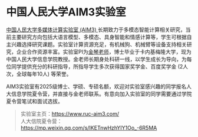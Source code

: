 # 中国人民大学AIM3实验室

[中国人民大学多媒体计算实验室 (AIM3) ](https://www.ruc-aim3.com/)长期致力于多模态智能计算相关研究，当前主要研究方向包括大语言模型、多模态、具身智能和情感计算等，学生可根据自主兴趣选择研究课题。实验室计算资源充足，有机械狗、机械臂等设备支持相关研究，企业合作资源丰富。实验室PI为[金琴老师](https://www.jin-qin.com/)，博士毕业于卡内基梅隆大学，现为中国人民大学信息学院教授。金老师长期身处科研一线，以学生成长为导向，为每位同学提供充分的科研指导，所指导学生多次获得国家奖学金、百度奖学金 (2人次，全球每年10人) 等荣誉。

AIM3实验室有2025级博士、学硕、专硕名额，欢迎对实验室感兴趣的同学报名人大信息学院夏令营，并直接与金老师联系。有意向加入实验室的同学需要通过学院夏令营笔试和面试选拔。

> 实验室主页：https://www.ruc-aim3.com/  
> 人大信院夏令营：https://mp.weixin.qq.com/s/IKETnwHzhYIY1Oo_-6R5MA